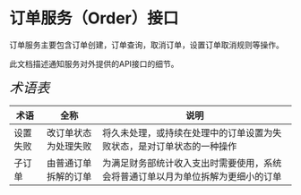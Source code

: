 # 订单服务（Order）接口

订单服务主要包含订单创建，订单查询，取消订单，设置订单取消规则等操作。


此文档描述通知服务对外提供的API接口的细节。

*<font size=5>术语表</font>*

|术语|全称|说明|
| ------------- |:-----------------:|  ------------- |
|设置失败| 改订单状态为处理失败|将久未处理，或持续在处理中的订单设置为失败状态，是对订单状态的一种操作|
|子订单|由普通订单拆解的订单|为满足财务部统计收入支出时需要使用，系统会将普通订单以月为单位拆解为更细小的订单|
